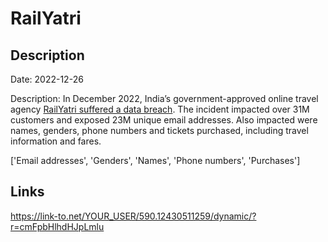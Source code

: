 # RailYatri

## Description

Date: 2022-12-26

Description:
In December 2022, India’s government-approved online travel agency <a href="https://cybersecuritynews.com/railyatri-data-breach/" target="_blank" rel="noopener">RailYatri suffered a data breach</a>. The incident impacted over 31M customers and exposed 23M unique email addresses. Also impacted were names, genders, phone numbers and tickets purchased, including travel information and fares.


['Email addresses', 'Genders', 'Names', 'Phone numbers', 'Purchases']

## Links

https://link-to.net/YOUR_USER/590.12430511259/dynamic/?r=cmFpbHlhdHJpLmlu